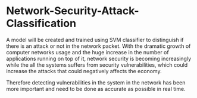# Network-Security-Attack-Classification
A model will be created and trained using SVM classifier to distinguish if there is an attack or not in the network packet.
With the dramatic growth of computer networks usage and the huge increase in the number of applications running on top of it, network security is becoming increasingly while the all the systems suffers from security vulnerabilities, which could increase the attacks that could negatively affects the economy.

Therefore detecting vulnerabilities in the system in the network has been more important and need to be done as accurate as possible in real time.
